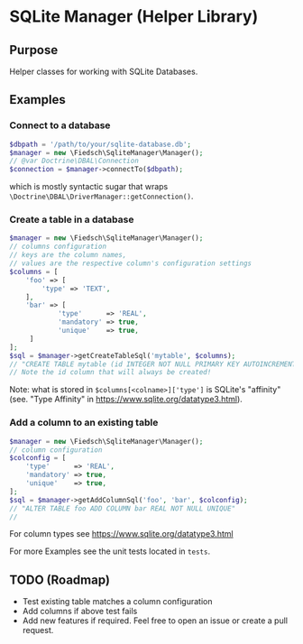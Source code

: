 # SQLite Manager (Helper Library)


## Purpose

Helper classes for working with SQLite Databases.


## Examples


### Connect to a database

```php
$dbpath = '/path/to/your/sqlite-database.db';
$manager = new \Fiedsch\SqliteManager\Manager();
// @var Doctrine\DBAL\Connection 
$connection = $manager->connectTo($dbpath);
```
which is mostly syntactic sugar that wraps `\Doctrine\DBAL\DriverManager::getConnection()`.


### Create a table in a database

```php
$manager = new \Fiedsch\SqliteManager\Manager();
// columns configuration 
// keys are the column names, 
// values are the respective column's configuration settings 
$columns = [
    'foo' => [
        'type' => 'TEXT',
    ],
    'bar' => [
            'type'      => 'REAL',
            'mandatory' => true,
            'unique'    => true,
     ]
];
$sql = $manager->getCreateTableSql('mytable', $columns);
// "CREATE TABLE mytable (id INTEGER NOT NULL PRIMARY KEY AUTOINCREMENT, foo TEXT, bar REAL NOT NULL,)"
// Note the id column that will always be created!
```

Note: what is stored in `$columns[<colname>]['type']` is SQLite's "affinity" 
(see. "Type Affinity" in https://www.sqlite.org/datatype3.html).


### Add a column to an existing table
```php
$manager = new \Fiedsch\SqliteManager\Manager();
// column configuration 
$colconfig = [
    'type'      => 'REAL',
    'mandatory' => true,
    'unique'    => true,
];
$sql = $manager->getAddColumnSql('foo', 'bar', $colconfig);
// "ALTER TABLE foo ADD COLUMN bar REAL NOT NULL UNIQUE"
// 
```

For column types see https://www.sqlite.org/datatype3.html

For more Examples see the unit tests located in `tests`.


## TODO (Roadmap)

* Test existing table matches a column configuration
* Add columns if above test fails
* Add new features if required. Feel free to open an issue or create a pull request.
